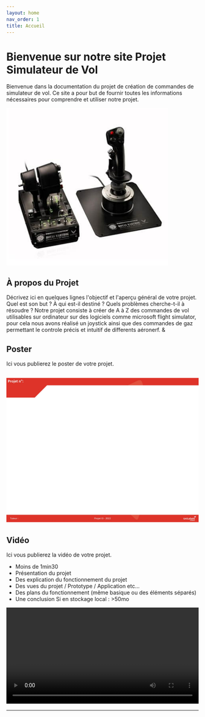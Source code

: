 ```yaml
---
layout: home
nav_order: 1
title: Accueil
---
```


# Bienvenue sur notre site Projet Simulateur de Vol

Bienvenue dans la documentation du projet de création de commandes de simulateur de vol. Ce site a pour but de fournir toutes les informations nécessaires pour comprendre et utiliser notre projet.

![Illustration vectorielle colorée avec un fond blanc, montrant un atelier équipé pour un projet de conception mécanique, électronique et informatique](images/illustration.png)

## À propos du Projet

Décrivez ici en quelques lignes l'objectif et l'aperçu général de votre projet. Quel est son but ? À qui est-il destiné ? Quels problèmes cherche-t-il à résoudre ?
Notre projet consiste à créer de A à Z des commandes de vol utilisables sur ordinateur sur des logiciels comme microsoft flight simulator, pour cela nous avons réalisé un joystick ainsi que des commandes de gaz permettant le controle précis et intuitif de differents aéronerf.
&
## Poster

Ici vous publierez le poster de votre projet.

## ![Poster projet](images/poster.jpg)

<script type="module" src="https://ajax.googleapis.com/ajax/libs/model-viewer/3.4.0/model-viewer.min.js"></script>

<model-viewer src="../images/joystick_prototype_v3.glb" ar ar-modes="webxr scene-viewer quick-look" camera-controls tone-mapping="commerce" poster="../images/poster.jpg" shadow-intensity="1">
   
</model-viewer>





## Vidéo

Ici vous publierez la vidéo de votre projet. 
- Moins de 1min30
- Présentation du projet 
- Des explication du fonctionnement du projet
- Des vues du projet / Prototype / Application etc... 
- Des plans du fonctionnement (même basique ou des éléments séparés)
- Une conclusion
Si en stockage local : >50mo

<video src="images/intro_amiens.mp4" controls title="Title"  style="width: 100%;"></video>

---
